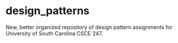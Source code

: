 # design_patterns

New, better organized repository of design pattern assignments for University of South Carolina CSCE 247.